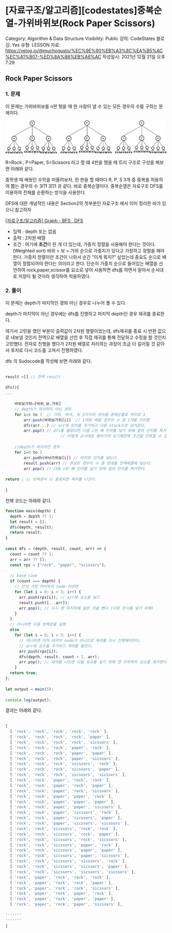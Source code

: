 # [자료구조/알고리즘][codestates]중복순열-가위바위보(Rock Paper Scissors)

Category: Algorithm & Data Structure
Visibility: Public
강의: CodeStates
블로깅: Yes
유형: LESSON
자료: https://velog.io/@muchogusto/%EC%9E%90%EB%A3%8C%EA%B5%AC%EC%A1%B07-%ED%8A%B8%EB%A6%AC
작성일시: 2021년 12월 21일 오후 7:29

## Rock Paper Scissors

### 1. 문제

이 문제는 가위바위보를 n판 했을 때 한 사람이 낼 수 있는 모든 경우의 수를 구하는 문제이다.

![Untitled](./imgs/1.png)

R=Rock , P=Paper, S=Scissors 라고 할 떄 4판을 했을 때 트리 구조로 구성을 해보면 아래와 같다.

중학생 때 배웠던 수학을 떠올려보자, 한 판을 할 때마다 R, P, S 3개 중 중복을 허용하여 뽑는 경우의 수 3$\Pi$1  $3\prod 1$ 과 같다. 바로 중복순열이다. 중복순열은 자료구조 DFS를 이용하여 전체를 순환하는 방식을 사용한다.

DFS에 대한 개념적인 내용은 Section2의 첫부분인 자료구조 에서 이미 정리한 바가 있으니 참고하자

[[자료구조/알고리즘] Graph - BFS , DFS](https://sora9z.tistory.com/79?category=1048872)

- 입력 : depth 또는 없음
- 출력 : 2차원 배열
- 조건 : 여기에 **조건**이 한 개 더 있는데, 가중치 정렬을 사용해야 한다는 것이다. (Weighted sort) 바위 > 보 > 가위 순으로 가중치가 있다고 가정하고 정렬을 해야한다.
  가중치 정렬이란 조건이 나와서 순간 “이게 뭐지?” 싶었는데 중요도 순으로 배열이 정렬되어야 한다는 의미라고 한다. 단순히 가중치 순으로 들어있는 배열을 선언하여 rock,paper,scissor를 요소로 넣어 사용하면 dfs를 하면서 알아서 순서대로 저장이 될 것이라 생각하여 적용하였다.

### 2. 풀이

이 문제는 depth가 마지막인 경와 아닌 경우로 나누어 풀 수 있다.

depth가 마지막이 아닌 경우에는 dfs를 진행하고 마지막 depth인 경우 재귀를 종료한다.

여기서 고민을 했던 부분이 출력값이 2차원 행렬이었는데, dfs재귀를 종료 시 반환 값으로 내보낼 것인지 전역으로 배열을 선언 후 직접 재귀를 통해 전달하고 수정을 할 것인지 고민했다. 전자로 진행을 했다가 2차원 배열로 처리하는 과정이 조금 더 길어질 것 같아서 후자로 다시 코드를 고쳐서 진행하였다.

dfs 의 Sudocode를 작성해 보면 아래와 같다.

```jsx

result =[] // 전역 result

dfs(){
...

	바위보가위=[바위,보,가위]
	// depth가 마지막이 아닌 경우
	for i=0 to 3  // 가위, 바귀, 보 3가지의 경우를 중복순열로 하므로 3
		arr.push(바위보가위[i])  // 1차원 배열 경우의 수 중 1개를 의미함
		dfs(arr...) // arr에 인자를 추가하고 다음 stack으로 넘겨준다.
		arr.pop() // dfs를 돌았다면 다음 i번 째 인자를 넣기 위해 앞의 인자를 제거한다
						// 이렇게 순서대로 들어가게 되기때문에 조건을 만족할 수 있다.

	//depth가 마지막인 경우
	for i=0 to 3
		arr.pudh(바뉘가위보[i]) // 마지막 인자를 넣는다.
		result.push(arr) // 완성된 경우의 수 중 한개를 전역배열에 넣는다.
		arr.pop() // 다음 i번 째 인자를 넣기 위해 앞의 인자를 제거한다.

return ; // 반복문이 다 종료되면 재귀를 나간다.

}
```

전체 코드는 아래와 같다.

```jsx
function main(depth) {
  depth = depth ?? 3;
  let result = [];
  dfs(depth, result);
  return result;
}

const dfs = (depth, result, count, arr) => {
  count = count ?? 1;
  arr = arr ?? [];
  const rps = ["rock", "paper", "scissors"];

  // base case
  if (count === depth) {
    // 만약 가장 마지막의 node 이라면
    for (let i = 0; i < 3; i++) {
      arr.push(rps[i]); // arr에 요소를 넣고
      result.push([...arr]);
      arr.pop(); // 다시 맨 마지막에 넣은 것을 뺸다 (다른 인사를 넣기 위해)
    }
  }
  // 아니라면 다음 반복문을 실행
  else
    for (let i = 0; i < 3; i++) {
      // 아니라면 아직 마지막 node가 아니므로 재귀를 다시 잔행해야한다.
      // arr에 요소를 추가하고 재귀를 돌린다.
      arr.push(rps[i]);
      dfs(depth, result, count + 1, arr);
      arr.pop(); // 재귀를 나오면 다음 요소를 넣기 위해 맨 마지막의 요소를 제거한다.
    }
  return true;
};

let output = main(5);

console.log(output);
```

결과는 아래와 같다.

```jsx

[
  [ 'rock', 'rock', 'rock', 'rock', 'rock' ],
  [ 'rock', 'rock', 'rock', 'rock', 'paper' ],
  [ 'rock', 'rock', 'rock', 'rock', 'sicssors' ],
  [ 'rock', 'rock', 'rock', 'paper', 'rock' ],
  [ 'rock', 'rock', 'rock', 'paper', 'paper' ],
  [ 'rock', 'rock', 'rock', 'paper', 'sicssors' ],
  [ 'rock', 'rock', 'rock', 'sicssors', 'rock' ],
  [ 'rock', 'rock', 'rock', 'sicssors', 'paper' ],
  [ 'rock', 'rock', 'rock', 'sicssors', 'sicssors' ],
  [ 'rock', 'rock', 'paper', 'rock', 'rock' ],
  [ 'rock', 'rock', 'paper', 'rock', 'paper' ],
  [ 'rock', 'rock', 'paper', 'rock', 'sicssors' ],
  [ 'rock', 'rock', 'paper', 'paper', 'rock' ],
  [ 'rock', 'rock', 'paper', 'paper', 'paper' ],
  [ 'rock', 'rock', 'paper', 'paper', 'sicssors' ],
  [ 'rock', 'rock', 'paper', 'sicssors', 'rock' ],
  [ 'rock', 'rock', 'paper', 'sicssors', 'paper' ],
  [ 'rock', 'rock', 'paper', 'sicssors', 'sicssors' ],
  [ 'rock', 'rock', 'sicssors', 'rock', 'rock' ],
  [ 'rock', 'rock', 'sicssors', 'rock', 'paper' ],
  [ 'rock', 'rock', 'sicssors', 'rock', 'sicssors' ],
  [ 'rock', 'rock', 'sicssors', 'paper', 'rock' ],
  [ 'rock', 'rock', 'sicssors', 'paper', 'paper' ],
  [ 'rock', 'rock', 'sicssors', 'paper', 'sicssors' ],
  [ 'rock', 'rock', 'sicssors', 'sicssors', 'rock' ],
  [ 'rock', 'rock', 'sicssors', 'sicssors', 'paper' ],
  [ 'rock', 'rock', 'sicssors', 'sicssors', 'sicssors' ],
  [ 'rock', 'paper', 'rock', 'rock', 'rock' ],
  [ 'rock', 'paper', 'rock', 'rock', 'paper' ],
  [ 'rock', 'paper', 'rock', 'rock', 'sicssors' ],
  [ 'rock', 'paper', 'rock', 'paper', 'rock' ],
  [ 'rock', 'paper', 'rock', 'paper', 'paper' ],
  [ 'rock', 'paper', 'rock', 'paper', 'sicssors' ],

'''''''
'''''''
]

```
